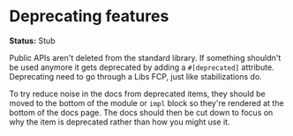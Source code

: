 # Deprecating features

**Status:** Stub

Public APIs aren't deleted from the standard library. If something shouldn't be used anymore it gets deprecated by adding a `#[deprecated]` attribute. Deprecating need to go through a Libs FCP, just like stabilizations do.

To try reduce noise in the docs from deprecated items, they should be moved to the bottom of the module or `impl` block so they're rendered at the bottom of the docs page. The docs should then be cut down to focus on why the item is deprecated rather than how you might use it.
